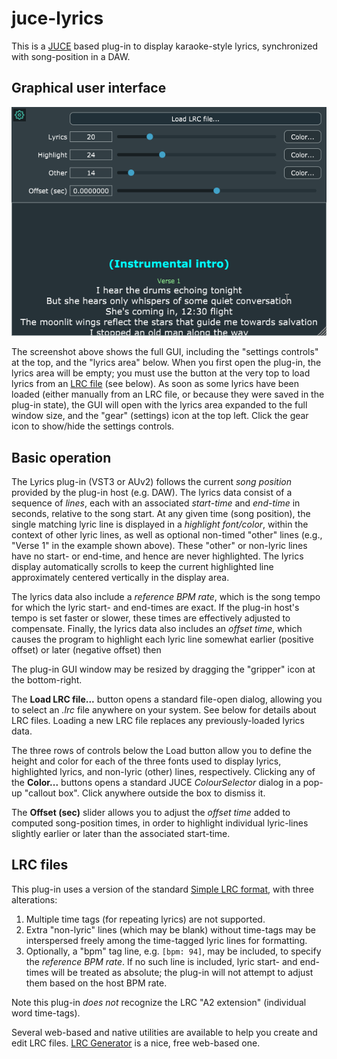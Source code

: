 # juce-lyrics
This is a [JUCE](https://juce.com) based plug-in to display karaoke-style lyrics, synchronized with song-position in a DAW.

## Graphical user interface

![interface](interface.png)

The screenshot above shows the full GUI, including the "settings controls" at the top, and the "lyrics area" below. When you first open the plug-in, the lyrics area will be empty; you must use the button at the very top to load lyrics from an [LRC file](https://en.wikipedia.org/wiki/LRC_(file_format)) (see below). As soon as some lyrics have been loaded (either manually from an LRC file, or because they were saved in the plug-in state), the GUI will open with the lyrics area expanded to the full window size, and the "gear" (settings) icon at the top left. Click the gear icon to show/hide the settings controls.

## Basic operation

The Lyrics plug-in (VST3 or AUv2) follows the current *song position* provided by the plug-in host (e.g. DAW). The lyrics data consist of a sequence of *lines*, each with an associated *start-time* and *end-time* in seconds, relative to the song start. At any given time (song position), the single matching lyric line is displayed in a *highlight font/color*, within the context of other lyric lines, as well as optional non-timed "other" lines (e.g., "Verse 1" in the example shown above). These "other" or non-lyric lines have no start- or end-time, and hence are never highlighted. The lyrics display automatically scrolls to keep the current highlighted line approximately centered vertically in the display area.

The lyrics data also include a *reference BPM rate*, which is the song tempo for which the lyric start- and end-times are exact. If the plug-in host's tempo is set faster or slower, these times are effectively adjusted to compensate. Finally, the lyrics data also includes an *offset time*, which causes the program to highlight each lyric line somewhat earlier (positive offset) or later (negative offset) then 

The plug-in GUI window may be resized by dragging the "gripper" icon at the bottom-right.

The **Load LRC file...** button opens a standard file-open dialog, allowing you to select an *.lrc* file anywhere on your system. See below for details about LRC files. Loading a new LRC file replaces any previously-loaded lyrics data.

The three rows of controls below the Load button allow you to define the height and color for each of the three fonts used to display lyrics, highlighted lyrics, and non-lyric (other) lines, respectively. Clicking any of the **Color...** buttons opens a standard JUCE *ColourSelector* dialog in a pop-up "callout box". Click anywhere outside the box to dismiss it.

The **Offset (sec)** slider allows you to adjust the *offset time* added to computed song-position times, in order to highlight individual lyric-lines slightly earlier or later than the associated start-time.

## LRC files

This plug-in uses a version of the standard [Simple LRC format](https://en.wikipedia.org/wiki/LRC_(file_format)), with three alterations:

1. Multiple time tags (for repeating lyrics) are not supported.
2. Extra "non-lyric" lines (which may be blank) without time-tags may be interspersed freely among the time-tagged lyric lines for formatting.
3. Optionally, a "bpm" tag line, e.g. `[bpm: 94]`, may be included, to specify the *reference BPM rate*. If no such line is included, lyric start- and end-times will be treated as absolute; the plug-in will not attempt to adjust them based on the host BPM rate.

Note this plug-in *does not* recognize the LRC "A2 extension" (individual word time-tags).

Several web-based and native utilities are available to help you create and edit LRC files. [LRC Generator](http://www.lrcgenerator.com/) is a nice, free web-based one.

